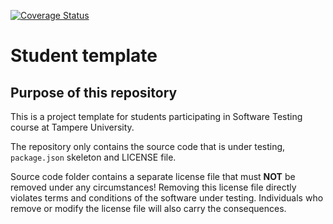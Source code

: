 [![Coverage Status](https://coveralls.io/repos/github/toivosnare/COMP.SE.200-2021-2022-1/badge.svg?branch=main)](https://coveralls.io/github/toivosnare/COMP.SE.200-2021-2022-1?branch=main)

# Student template

## Purpose of this repository

This is a project template for students participating in Software Testing course
at Tampere University.

The repository only contains the source code that is under testing, `package.json` skeleton
and LICENSE file.

Source code folder contains a separate license file that must **NOT** be removed under any circumstances!
Removing this license file directly violates terms and conditions of the software under testing.
Individuals who remove or modify the license file will also carry the consequences.